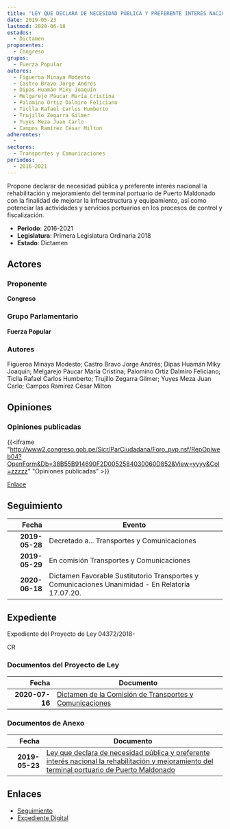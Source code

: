 ```yaml
---
title: "LEY QUE DECLARA DE NECESIDAD PÚBLICA Y PREFERENTE INTERÉS NACIONAL LA REHABILITACIÓN Y MEJORAMIENTO DEL TERMINAL PORTUARIO DE PUERTO MALDONADO"
date: 2019-05-23
lastmod: 2020-06-18
estados: 
  - Dictamen
proponentes: 
  - Congreso
grupos: 
  - Fuerza Popular
autores: 
  - Figueroa Minaya Modesto
  - Castro Bravo Jorge Andrés
  - Dipas Huamán Miky Joaquín
  - Melgarejo Páucar María Cristina
  - Palomino Ortiz Dalmiro Feliciano
  - Ticlla Rafael Carlos Humberto
  - Trujillo Zegarra Gilmer
  - Yuyes Meza Juan Carlo
  - Campos Ramírez César Milton
adherentes: 
  - 
sectores: 
  - Transportes y Comunicaciones
periodos: 
  - 2016-2021
---
```


Propone declarar de necesidad pública y preferente interés nacional la rehabilitación y mejoramiento del terminal portuario de Puerto Maldonado con la finalidad de mejorar la infraestructura y equipamiento, así como potenciar las actividades y servicios portuarios en los procesos de control y fiscalización.

- **Periodo**: 2016-2021
- **Legislatura**: Primera Legislatura Ordinaria 2018
- **Estado**: Dictamen

## Actores

### Proponente

**Congreso**

### Grupo Parlamentario

**Fuerza Popular**

### Autores

Figueroa Minaya Modesto; Castro Bravo Jorge Andrés; Dipas Huamán Miky Joaquín; Melgarejo Páucar María Cristina; Palomino Ortiz Dalmiro Feliciano; Ticlla Rafael Carlos Humberto; Trujillo Zegarra Gilmer; Yuyes Meza Juan Carlo; Campos Ramírez César Milton


## Opiniones

### Opiniones publicadas

{{<iframe "http://www2.congreso.gob.pe/Sicr/ParCiudadana/Foro_pvp.nsf/RepOpiweb04?OpenForm&Db=38B55B914690F2D0052584030060D852&View=yyyy&Col=zzzzz" "Opiniones publicadas" >}}

[Enlace](http://www2.congreso.gob.pe/Sicr/ParCiudadana/Foro_pvp.nsf/RepOpiweb04?OpenForm&Db=38B55B914690F2D0052584030060D852&View=yyyy&Col=zzzzz)

## Seguimiento

| Fecha | Evento |
|------:|--------|
| **2019-05-28** | Decretado a... Transportes y Comunicaciones|
| **2019-05-29** | En comisión Transportes y Comunicaciones|
| **2020-06-18** | Dictamen Favorable Sustitutorio Transportes y Comunicaciones Unanimidad - En Relatoría 17.07.20.|


## Expediente

Expediente del Proyecto de Ley 04372/2018-

CR


### Documentos del Proyecto de Ley

| Fecha | Documento |
|------:|--------|
| **2020-07-16** | [Dictamen de la Comisión de Transportes y Comunicaciones](http://www.leyes.congreso.gob.pe/Documentos/2016_2021/Dictamenes/Proyectos_de_Ley/04372DC23MAY-20200716.pdf) |

### Documentos de Anexo

| Fecha | Documento |
|------:|--------|
| **2019-05-23** | [Ley que declara de necesidad pública y preferente interés nacional la rehabilitación y mejoramiento del terminal portuario de Puerto Maldonado](http://www.leyes.congreso.gob.pe/Documentos/2016_2021/Proyectos_de_Ley_y_de_Resoluciones_Legislativas/PL0437220190523.pdf) |

## Enlaces 

- [Seguimiento](http://www2.congreso.gob.pehttp://www2.congreso.gob.pe/Sicr/TraDocEstProc/CLProLey2016.nsf/f7fff46988ca05b1052578e100829cc7/0830abc65b360c42052584030074c526?OpenDocument)
- [Expediente Digital](http://www2.congreso.gob.pehttp://www2.congreso.gob.pe/Sicr/TraDocEstProc/CLProLey2016.nsf/f7fff46988ca05b1052578e100829cc7/0830abc65b360c42052584030074c526?OpenDocument&Click=05257FB7005EB655.eb71d0cf91d8294e05256cdf006b5706/$Body/0.1C6C)
